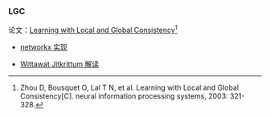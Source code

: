 ### LGC

论文：[Learning with Local and Global Consistency](../papers/LGC.pdf)[^1]

[^1]: Zhou D, Bousquet O, Lal T N, et al. Learning with Local and Global Consistency[C]. neural information processing systems, 2003: 321-328.

- [networkx 实现](https://networkx.github.io/documentation/stable/reference/algorithms/generated/networkx.algorithms.node_classification.lgc.local_and_global_consistency.html)

- [Wittawat Jitkrittum 解读](https://pdfs.semanticscholar.org/1a55/01b537d94178c723ee475a59e3345e9e89c8.pdf)
